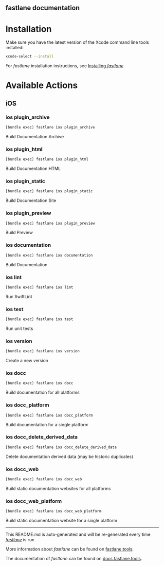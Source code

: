 fastlane documentation
----

# Installation

Make sure you have the latest version of the Xcode command line tools installed:

```sh
xcode-select --install
```

For _fastlane_ installation instructions, see [Installing _fastlane_](https://docs.fastlane.tools/#installing-fastlane)

# Available Actions

## iOS

### ios plugin_archive

```sh
[bundle exec] fastlane ios plugin_archive
```

Build Documentation Archive

### ios plugin_html

```sh
[bundle exec] fastlane ios plugin_html
```

Build Documentation HTML

### ios plugin_static

```sh
[bundle exec] fastlane ios plugin_static
```

Build Documentation Site

### ios plugin_preview

```sh
[bundle exec] fastlane ios plugin_preview
```

Build Preview

### ios documentation

```sh
[bundle exec] fastlane ios documentation
```

Build Documentation

### ios lint

```sh
[bundle exec] fastlane ios lint
```

Run SwiftLint

### ios test

```sh
[bundle exec] fastlane ios test
```

Run unit tests

### ios version

```sh
[bundle exec] fastlane ios version
```

Create a new version

### ios docc

```sh
[bundle exec] fastlane ios docc
```

Build documentation for all platforms

### ios docc_platform

```sh
[bundle exec] fastlane ios docc_platform
```

Build documentation for a single platform

### ios docc_delete_derived_data

```sh
[bundle exec] fastlane ios docc_delete_derived_data
```

Delete documentation derived data (may be historic duplicates)

### ios docc_web

```sh
[bundle exec] fastlane ios docc_web
```

Build static documentation websites for all platforms

### ios docc_web_platform

```sh
[bundle exec] fastlane ios docc_web_platform
```

Build static documentation website for a single platform

----

This README.md is auto-generated and will be re-generated every time [_fastlane_](https://fastlane.tools) is run.

More information about _fastlane_ can be found on [fastlane.tools](https://fastlane.tools).

The documentation of _fastlane_ can be found on [docs.fastlane.tools](https://docs.fastlane.tools).
